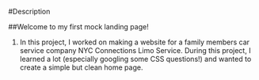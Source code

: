 #Description

##Welcome to my first mock landing page!

1. In this project, I worked on making a website for a family members car service company NYC Connections Limo Service.
During this project, I learned a lot (especially googling some CSS questions!) and wanted to create a simple but clean home page.
